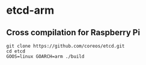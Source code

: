 etcd-arm
========

## Cross compilation for Raspberry Pi

```
git clone https://github.com/coreos/etcd.git
cd etcd
GOOS=linux GOARCH=arm ./build
```
